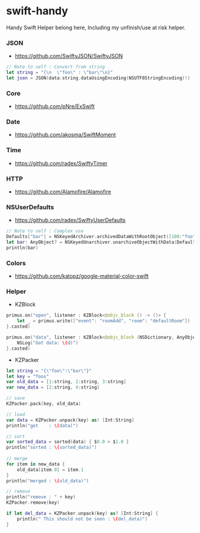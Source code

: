 # swift-handy
Handy Swift Helper belong here, Including my unfinish/use at risk helper.

### JSON
* https://github.com/SwiftyJSON/SwiftyJSON
```swift
// Note to self : Convert from string
let string = "{\n  \"foo\" : \"bar\"\n}"
let json = JSON(data:string.dataUsingEncoding(NSUTF8StringEncoding)!)
```

### Core
* https://github.com/pNre/ExSwift

### Date
* https://github.com/akosma/SwiftMoment

### Time
* https://github.com/radex/SwiftyTimer

### HTTP
* https://github.com/Alamofire/Alamofire

### NSUserDefaults
* https://github.com/radex/SwiftyUserDefaults
```swift
// Note to self : Complex use
Defaults["bar"] = NSKeyedArchiver.archivedDataWithRootObject([100:"foo", 2:"b", 3:["foo":"bar"]])
let bar: AnyObject? = NSKeyedUnarchiver.unarchiveObjectWithData(Defaults["bar"].data!)
println(bar)
```

### Colors
* https://github.com/katopz/google-material-color-swift

### Helper
* KZBlock
```swift
primus.on("open", listener : KZBlock<@objc_block () -> ()> {
    let _ = primus.write(["event": "roomAdd", "room": "defaultRoom"])
}.casted)

primus.on("data", listener : KZBlock<@objc_block (NSDictionary, AnyObject) -> ()> { (d: NSDictionary, raw: AnyObject) in
    NSLog("Got data: \(d)")
}.casted)
```

* KZPacker
```swift
let string = "{\"foo\":\"bar\"}"
let key = "foos"
var old_data = [1:string, 2:string, 3:string]
var new_data = [2:string, 4:string]

// save
KZPacker.pack(key, old_data)

// load
var data = KZPacker.unpack(key) as! [Int:String]
println("get    : \(data)")

// sort
var sorted_data = sorted(data) { $0.0 > $1.0 }
println("sorted : \(sorted_data)")
    
// merge
for item in new_data {
	old_data[item.0] = item.1
}
println("merged : \(old_data)")

// remove
println("remove : " + key)
KZPacker.remove(key)

if let del_data = KZPacker.unpack(key) as? [Int:String] {
    println(" This should not be seen : \(del_data)")
}
```
